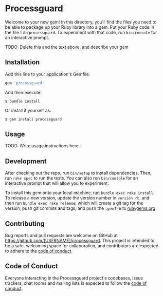 # Processguard

Welcome to your new gem! In this directory, you'll find the files you need to be able to package up your Ruby library into a gem. Put your Ruby code in the file `lib/processguard`. To experiment with that code, run `bin/console` for an interactive prompt.

TODO: Delete this and the text above, and describe your gem

## Installation

Add this line to your application's Gemfile:

```ruby
gem 'processguard'
```

And then execute:

    $ bundle install

Or install it yourself as:

    $ gem install processguard

## Usage

TODO: Write usage instructions here

## Development

After checking out the repo, run `bin/setup` to install dependencies. Then, run `rake spec` to run the tests. You can also run `bin/console` for an interactive prompt that will allow you to experiment.

To install this gem onto your local machine, run `bundle exec rake install`. To release a new version, update the version number in `version.rb`, and then run `bundle exec rake release`, which will create a git tag for the version, push git commits and tags, and push the `.gem` file to [rubygems.org](https://rubygems.org).

## Contributing

Bug reports and pull requests are welcome on GitHub at https://github.com/[USERNAME]/processguard. This project is intended to be a safe, welcoming space for collaboration, and contributors are expected to adhere to the [code of conduct](https://github.com/[USERNAME]/processguard/blob/master/CODE_OF_CONDUCT.md).


## Code of Conduct

Everyone interacting in the Processguard project's codebases, issue trackers, chat rooms and mailing lists is expected to follow the [code of conduct](https://github.com/[USERNAME]/processguard/blob/master/CODE_OF_CONDUCT.md).
